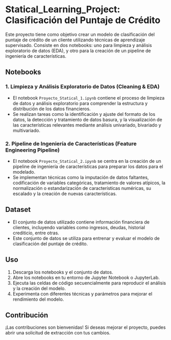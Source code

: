 
# Statical_Learning_Project: Clasificación del Puntaje de Crédito

Este proyecto tiene como objetivo crear un modelo de clasificación del puntaje de crédito de un cliente utilizando técnicas de aprendizaje supervisado. Consiste en dos notebooks: uno para limpieza y análisis exploratorio de datos (EDA), y otro para la creación de un pipeline de ingeniería de características.

## Notebooks

### 1. Limpieza y Análisis Exploratorio de Datos (Cleaning & EDA)
- El notebook `Proyecto_Statical_1.ipynb` contiene el proceso de limpieza de datos y análisis exploratorio para comprender la estructura y distribución de los datos financieros.
- Se realizan tareas como la identificación y ajuste del formato de los datos, la detección y tratamiento de datos basura, y la visualización de las características relevantes mediante análisis univariado, bivariado y multivariado.

### 2. Pipeline de Ingeniería de Características (Feature Engineering Pipeline)
- El notebook `Proyecto_Statical_2.ipynb` se centra en la creación de un pipeline de ingeniería de características para preparar los datos para el modelado.
- Se implementan técnicas como la imputación de datos faltantes, codificación de variables categóricas, tratamiento de valores atípicos, la normalización o estandarización de características numéricas, su escalado y la creación de nuevas características.

## Dataset
- El conjunto de datos utilizado contiene información financiera de clientes, incluyendo variables como ingresos, deudas, historial crediticio, entre otras.
- Este conjunto de datos se utiliza para entrenar y evaluar el modelo de clasificación del puntaje de crédito.

## Uso
1. Descarga los notebooks y el conjunto de datos.
2. Abre los notebooks en tu entorno de Jupyter Notebook o JupyterLab.
3. Ejecuta las celdas de código secuencialmente para reproducir el análisis y la creación del modelo.
4. Experimenta con diferentes técnicas y parámetros para mejorar el rendimiento del modelo.

## Contribución
¡Las contribuciones son bienvenidas! Si deseas mejorar el proyecto, puedes abrir una solicitud de extracción con tus cambios.

